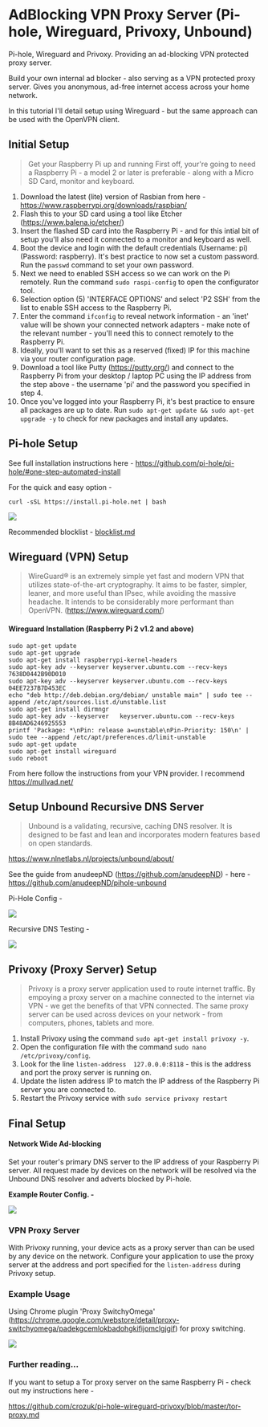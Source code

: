 # AdBlocking VPN Proxy Server (Pi-hole, Wireguard, Privoxy, Unbound)
Pi-hole, Wireguard and Privoxy. Providing an ad-blocking VPN protected proxy server.

Build your own internal ad blocker - also serving as a VPN protected proxy server. Gives you anonymous, ad-free internet access across your home network. 

In this tutorial I'll detail setup using Wireguard - but the same approach can be used with the OpenVPN client.

## Initial Setup
>Get your Raspberry Pi up and running
First off, your're going to need a Raspberry Pi - a model 2 or later is preferable - along with a Micro SD Card, monitor and keyboard.

1. Download the latest (lite) version of Rasbian from here - https://www.raspberrypi.org/downloads/raspbian/
2. Flash this to your SD card using a tool like Etcher (https://www.balena.io/etcher/)
3. Insert the flashed SD card into the Raspberry Pi - and for this intial bit of setup you'll also need it connected to a monitor and keyboard as well.
4. Boot the device and login with the default credentials (Username: pi) (Password: raspberry). It's best practice to now set a custom password. Run the `passwd` command to set your own password.
5. Next we need to enabled SSH access so we can work on the Pi remotely. Run the command `sudo raspi-config` to open the configurator tool.
6. Selection option (5) 'INTERFACE OPTIONS' and select 'P2 SSH' from the list to enable SSH access to the Raspberry Pi.
7. Enter the command `ifconfig` to reveal network information - an 'inet' value will be shown your connected network adapters - make note of the relevant number - you'll need this to connect remotely to the Raspberry Pi.
9. Ideally, you'll want to set this as a reserved (fixed) IP for this machine via your router configuration page.
10. Download a tool like Putty (https://putty.org/) and connect to the Raspberry Pi from your desktop / laptop PC using the IP address from the step above - the username 'pi' and the password you specified in step 4.
10. Once you've logged into your Raspberry Pi, it's best practice to ensure all packages are up to date. Run `sudo apt-get update && sudo apt-get upgrade -y` to check for new packages and install any updates.

## Pi-hole Setup

See full installation instructions here - https://github.com/pi-hole/pi-hole/#one-step-automated-install

For the quick and easy option -

```console
curl -sSL https://install.pi-hole.net | bash
```

<img src="https://i.imgur.com/7LN7cuN.png">

Recommended blocklist - <a href="https://github.com/crozuk/pi-hole-wireguard-privoxy/blob/master/blocklist.md" target="_blank">blocklist.md</a>

## Wireguard (VPN) Setup
>WireGuard® is an extremely simple yet fast and modern VPN that utilizes state-of-the-art cryptography. It aims to be faster, simpler, leaner, and more useful than IPsec, while avoiding the massive headache. It intends to be considerably more performant than OpenVPN. (https://www.wireguard.com/)

#### Wireguard Installation (Raspberry Pi 2 v1.2 and above)
```console
sudo apt-get update
sudo apt-get upgrade 
sudo apt-get install raspberrypi-kernel-headers
sudo apt-key adv --keyserver keyserver.ubuntu.com --recv-keys 7638D0442B90D010
sudo apt-key adv --keyserver keyserver.ubuntu.com --recv-keys 04EE7237B7D453EC
echo "deb http://deb.debian.org/debian/ unstable main" | sudo tee --append /etc/apt/sources.list.d/unstable.list
sudo apt-get install dirmngr 
sudo apt-key adv --keyserver   keyserver.ubuntu.com --recv-keys 8B48AD6246925553 
printf 'Package: *\nPin: release a=unstable\nPin-Priority: 150\n' | sudo tee --append /etc/apt/preferences.d/limit-unstable
sudo apt-get update
sudo apt-get install wireguard 
sudo reboot
```
From here follow the instructions from your VPN provider. I recommend https://mullvad.net/

## Setup Unbound Recursive DNS Server

>Unbound is a validating, recursive, caching DNS resolver. It is designed to be fast and lean and incorporates modern features based on open standards.

https://www.nlnetlabs.nl/projects/unbound/about/

See the guide from anudeepND (https://github.com/anudeepND) - here - https://github.com/anudeepND/pihole-unbound

Pi-Hole Config -

<img src="https://i.imgur.com/DBHbprK.png">

Recursive DNS Testing -

<img src="https://i.imgur.com/1SmoXfX.png">

## Privoxy (Proxy Server) Setup
>Privoxy is a proxy server application used to route internet traffic. By empoying a proxy server on a machine connected to the internet via VPN - we get the benefits of that VPN connected. The same proxy server can be used across devices on your network - from computers, phones, tablets and more.

1. Install Privoxy using the command `sudo apt-get install privoxy -y`.
2. Open the configuration file with the command `sudo nano /etc/privoxy/config`.
3. Look for the line `listen-address  127.0.0.0:8118` - this is the address and port the proxy server is running on.
4. Update the listen address IP to match the IP address of the Raspberry Pi server you are connected to.
5. Restart the Privoxy service with `sudo service privoxy restart`

## Final Setup

#### Network Wide Ad-blocking

Set your router's primary DNS server to the IP address of your Raspberry Pi server. All request made by devices on the network will be resolved via the Unbound DNS resolver and adverts blocked by Pi-hole.

__Example Router Config. -__

<img src="https://i.imgur.com/2Dmn5br.png">

### VPN Proxy Server

With Privoxy running, your device acts as a proxy server than can be used by any device on the network. Configure your application to use the proxy server at the address and port specified for the `listen-address` during Privoxy setup.

### Example Usage

Using Chrome plugin 'Proxy SwitchyOmega' (https://chrome.google.com/webstore/detail/proxy-switchyomega/padekgcemlokbadohgkifijomclgjgif) for proxy switching.

<img src="https://i.imgur.com/TDSiUfO.png">

### Further reading...

If you want to setup a Tor proxy server on the same Raspberry Pi - check out my instructions here -

https://github.com/crozuk/pi-hole-wireguard-privoxy/blob/master/tor-proxy.md
